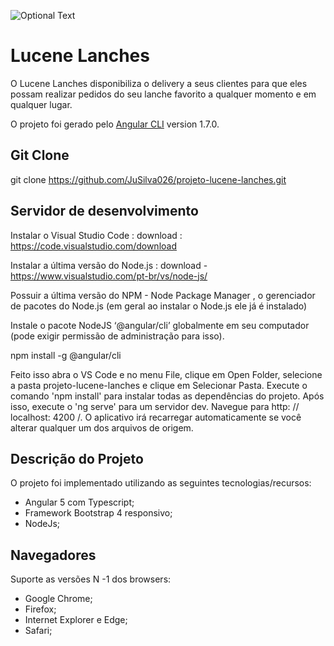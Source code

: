 
![Optional Text](../master/src/assets/img/welcome-bg3.png)


# Lucene Lanches
O Lucene Lanches disponibiliza o delivery a seus clientes para que eles possam realizar pedidos do seu lanche favorito a qualquer momento e em qualquer lugar.

O projeto foi gerado pelo [Angular CLI](https://github.com/angular/angular-cli) version 1.7.0.

## Git Clone
git clone https://github.com/JuSilva026/projeto-lucene-lanches.git

## Servidor de desenvolvimento

Instalar o Visual Studio Code :
download : https://code.visualstudio.com/download

Instalar a última versão do Node.js :
download - https://www.visualstudio.com/pt-br/vs/node-js/

Possuir a última versão do NPM - Node Package Manager , o gerenciador de pacotes do Node.js (em geral ao instalar o Node.js ele já é instalado)

Instale o pacote NodeJS ‘@angular/cli’ globalmente em seu computador (pode exigir permissão de administração para isso).

npm install -g @angular/cli

Feito isso abra o VS Code e no menu File, clique em Open Folder, selecione a pasta projeto-lucene-lanches e clique em Selecionar Pasta.
Execute o comando 'npm install' para instalar todas as dependências do projeto.
Após isso, execute o 'ng serve' para um servidor dev. 
Navegue para http: // localhost: 4200 /. 
O aplicativo irá recarregar automaticamente se você alterar qualquer um dos arquivos de origem.


## Descrição do Projeto

O projeto foi implementado utilizando as seguintes tecnologias/recursos:

- Angular 5 com Typescript;
- Framework Bootstrap 4 responsivo;
- NodeJs;

## Navegadores

Suporte as versões N -1 dos browsers: 

- Google Chrome;
- Firefox;
- Internet Explorer e Edge;
- Safari;

